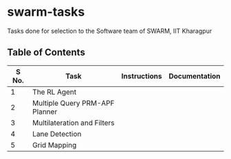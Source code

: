 # swarm-tasks
Tasks done for selection to the Software team of SWARM, IIT Kharagpur

## Table of Contents

|S No.|Task    |Instructions  | Documentation |
|-----|--------|--------------|--------------- |
|1    |The RL Agent       |              | |
|2    |Multiple Query PRM-APF Planner    |              | |
|3    |Multilateration and Filters    |              | |
|4    |Lane Detection    |              | |
|5    |Grid Mapping    |              | |

